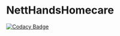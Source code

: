 # NettHandsHomecare
[![Codacy Badge](https://api.codacy.com/project/badge/Grade/846da15c604740dda42e6de8bd89c7e9)](https://app.codacy.com/gh/Terry-BrooksJr/NettHandsHomecare?utm_source=github.com&utm_medium=referral&utm_content=Terry-BrooksJr/NettHandsHomecare&utm_campaign=Badge_Grade)
